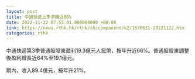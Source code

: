 ```yaml
---
layout: post
title: 中通快遞上季多賺近66%
date: 2022-11-22 07:55:01.000000000 +08:00
link: https://news.rthk.hk/rthk/ch/component/k2/1676631-20221122.htm
categories: rthk
---
```


中通快遞第3季普通股股東盈利19.3億元人民幣，按年升近66%。普通股股東調整後盈利增長近64%至19.1億元。

期內，收入89.4億元，按年升21%。
